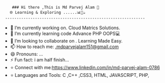         ### Hi there ,This is Md Parvej Alam 👋
       🌐 Learning & Exploring ......📊📱☕️
     -------------------------------------------------------------

- 🔭 I’m currently working on. Cloud Matrics Solutions.
- 🌱 I’m currently learning code Advance PHP OOPS💻 
- 👯 I’m looking to collaborate on . Learning Made Easy.
- 📫 How to reach me: .mdparvejalam151@gmail.com
- 😄 Pronouns: ...
- ⚡ Fun fact: i am half finish...
- ⭐ Connect with me:https://www.linkedin.com/in/md-parvej-alam-0786
- ⭐ Languages and Tools: C ,C++ ,CSS3, HTML, JAVASCRIPT, PHP,


<!--
**mdparvejalam/mdparvejalam** is a ✨ _special_ ✨ repository because its `README.md` (this file) appears on your GitHub profile.

Here are some ideas to get you started:

